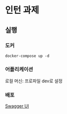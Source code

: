 # 인턴 과제
## 실행
### 도커
`docker-compose up -d`
### 어플리케이션
로컬 머신: 프로파일 dev로 설정

### 배포
[Swagger UI](http://13.125.209.30:8080/swagger-ui/index.html)

